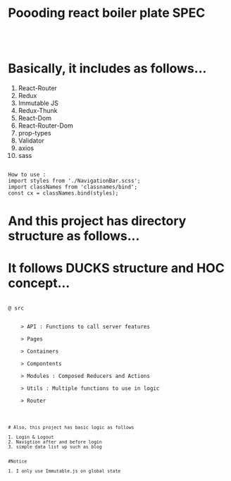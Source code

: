 # Poooding react boiler plate SPEC
<br><br>
# Basically, it includes as follows...

1. React-Router
2. Redux
3. Immutable JS
4. Redux-Thunk
5. React-Dom
6. React-Router-Dom
7. prop-types
8. Validator
9. axios
10. sass
<pre><code>
How to use : 
import styles from './NavigationBar.scss';
import classNames from 'classnames/bind';
const cx = classNames.bind(styles);
</code></pre>
  

# And this project has directory structure as follows...
# It follows DUCKS structure and HOC concept...
<pre><code>
@ src 
<br>
    > API : Functions to call server features<br>
    > Pages<br>
    > Containers<br>
    > Compontents<br>
    > Modules : Composed Reducers and Actions<br>
    > Utils : Multiple functions to use in logic<br>
    > Router<br>
<pre><code>

# Also, this project has basic logic as follows

1. Login & Logout
2. Navigtion after and before login
3. simple data list up such as blog


#Notice

1. I only use Immutable.js on global state 
